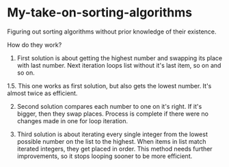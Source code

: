 # My-take-on-sorting-algorithms
Figuring out sorting algorithms without prior knowledge of their existence.

How do they work?

1. First solution is about getting the highest number and swapping its place with last number.
Next iteration loops list without it's last item, so on and so on.

1.5. This one works as first solution, but also gets the lowest number.
It's almost twice as efficient.

2. Second solution compares each number to one on it's right. If it's bigger, then they swap places.
Process is complete if there were no changes made in one for loop iteration.

3. Third solution is about iterating every single integer from the lowest possible number on the list to the highest.
When items in list match iterated integers, they get placed in order. 
This method needs further improvements, so it stops looping sooner to be more efficient.
